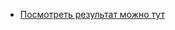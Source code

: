 - [Посмотреть результат можно тут]([https://dmitriykoka.github.io/Device/](https://dmitriykoka.github.io/working-with-partners-section/))
